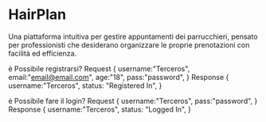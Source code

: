 # HairPlan
Una piattaforma intuitiva per gestire appuntamenti dei parrucchieri, pensato per professionisti che desiderano organizzare le proprie prenotazioni con facilità ed efficienza.

è Possibile registrarsi?
Request
{
  username:"Terceros",
  email:"email@email.com",
  age:"18",
  pass:"password",
}
Response
{
  username:"Terceros",
  status: "Registered In",
}

è Possibile fare il login?
Request
{
  username:"Terceros",
  pass:"password",
}
Response
{
  username:"Terceros",
  status: "Logged In",
}
